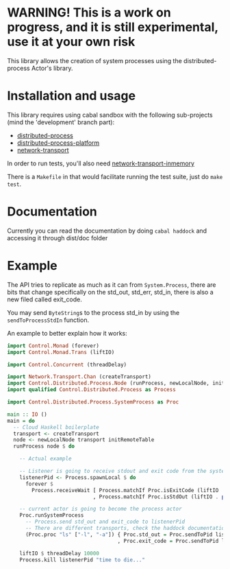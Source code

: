 # WARNING! This is a work on progress, and it is still experimental, use it at your own risk

This library allows the creation of system processes using the distributed-process
Actor's library.

# Installation and usage

This library requires using cabal sandbox with the following sub-projects (mind the 'development' branch part):

* [distributed-process](https://github.com/haskell-distributed/distributed-process/tree/development)
* [distributed-process-platform](https://github.com/haskell-distributed/distributed-process-platform/tree/development)
* [network-transport](https://github.com/haskell-distributed/network-transport/tree/development)

In order to run tests, you'll also need
[network-transport-inmemory](https://github.com/haskell-distributed/network-transport-inmemory/tree/development)

There is a `Makefile` in that would facilitate running the test suite, just do `make test`.

# Documentation

Currently you can read the documentation by doing `cabal haddock` and accessing it through dist/doc folder

# Example

The API tries to replicate as much as it can from `System.Process`, there are bits that change
specifically on the std_out, std_err, std_in, there is also a new filed called exit_code.

You may send `ByteString`s to the process std_in by using the `sendToProcessStdIn` function.

An example to better explain how it works:

```haskell
import Control.Monad (forever)
import Control.Monad.Trans (liftIO)

import Control.Concurrent (threadDelay)

import Network.Transport.Chan (createTransport)
import Control.Distributed.Process.Node (runProcess, newLocalNode, initRemoteTable)
import qualified Control.Distributed.Process as Process

import Control.Distributed.Process.SystemProcess as Proc

main :: IO ()
main = do
  -- Cloud Haskell boilerplate
  transport <- createTransport
  node <- newLocalNode transport initRemoteTable
  runProcess node $ do

    -- Actual example

    -- Listener is going to receive stdout and exit code from the system process actor
    listenerPid <- Process.spawnLocal $ do
      forever $
        Process.receiveWait [ Process.matchIf Proc.isExitCode (liftIO . print)
                            , Process.matchIf Proc.isStdOut (liftIO . print) ]

    -- current actor is going to become the process actor
    Proc.runSystemProcess
      -- Process.send std_out and exit_code to listenerPid
      -- There are different transports, check the haddock documentation
      (Proc.proc "ls" ["-l", "-a"]) { Proc.std_out = Proc.sendToPid listenerPid
                                    , Proc.exit_code = Proc.sendToPid listenerPid }

    liftIO $ threadDelay 10000
    Process.kill listenerPid "time to die..."
```